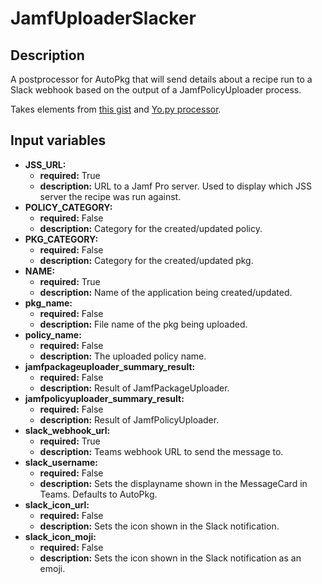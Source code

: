 # JamfUploaderSlacker

## Description

A postprocessor for AutoPkg that will send details about a recipe run to a Slack webhook based on the output of a JamfPolicyUploader process.

Takes elements from [this gist](https://gist.github.com/devStepsize/b1b795309a217d24566dcc0ad136f784) and [Yo.py processor](https://github.com/autopkg/nmcspadden-recipes/blob/master/PostProcessors/Yo.py).

## Input variables

- **JSS_URL:**
  - **required:** True
  - **description:** URL to a Jamf Pro server. Used to display which JSS server the recipe was run against.
- **POLICY_CATEGORY:**
  - **required:** False
  - **description:** Category for the created/updated policy.
- **PKG_CATEGORY:**
  - **required:** False
  - **description:** Category for the created/updated pkg.
- **NAME:**
  - **required:** True
  - **description:** Name of the application being created/updated.
- **pkg_name:**
  - **required:** False
  - **description:** File name of the pkg being uploaded.
- **policy_name:**
  - **required:** False
  - **description:** The uploaded policy name.
- **jamfpackageuploader_summary_result:**
  - **required:** False
  - **description:** Result of JamfPackageUploader.
- **jamfpolicyuploader_summary_result:**
  - **required:** False
  - **description:** Result of JamfPolicyUploader.
- **slack_webhook_url:**
  - **required:** True
  - **description:** Teams webhook URL to send the message to.
- **slack_username:**
  - **required:** False
  - **description:** Sets the displayname shown in the MessageCard in Teams. Defaults to AutoPkg.
- **slack_icon_url:**
  - **required:** False
  - **description:** Sets the icon shown in the Slack notification.
- **slack_icon_moji:**
  - **required:** False
  - **description:** Sets the icon shown in the Slack notification as an emoji.
